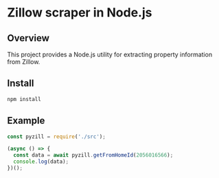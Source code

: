 # Zillow scraper in Node.js

## Overview
This project provides a Node.js utility for extracting property information from Zillow.

## Install

```bash
npm install
```

## Example

```js
const pyzill = require('./src');

(async () => {
  const data = await pyzill.getFromHomeId(2056016566);
  console.log(data);
})();
```
